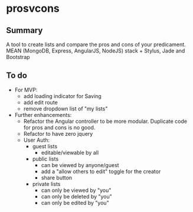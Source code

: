prosvcons
=========

Summary
-------
A tool to create lists and compare the pros and cons of your predicament. MEAN (MongoDB, Express, AngularJS, NodeJS)
stack + Stylus, Jade and Bootstrap


To do
-----
- For MVP:
    - add loading indicator for Saving
    - add edit route
    - remove dropdown list of "my lists"
- Further enhancements:
    - Refactor the Angular controller to be more modular.  Duplicate code for pros and cons is no good.
    - Refactor to have zero jquery
    - User Auth:
        - guest lists
            - editable/viewable by all
        - public lists
            - can be viewed by anyone/guest
            - add a "allow others to edit" toggle for the creator
            - share button
        - private lists
            - can only be viewed by "you"
            - can only be deleted by "you"
            - can only be edited by "you"